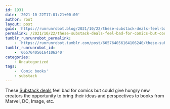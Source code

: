 ```yaml
---
id: 1931
date: '2021-10-22T17:01:21+00:00'
author: root
layout: post
guid: 'https://runrunrobot.blog/2021/10/22/these-substack-deals-feel-bad-for-comics-but-could/'
permalink: /2021/10/22/these-substack-deals-feel-bad-for-comics-but-could/
tumblr_runrunrobot_permalink:
    - 'https://runrunrobot.tumblr.com/post/665764056164106240/these-substack-deals-feel-bad-for-comics-but-could'
tumblr_runrunrobot_id:
    - '665764056164106240'
categories:
    - Uncategorized
tags:
    - 'Comic books'
    - substack
---
```


These [Substack deals](https://href.li/?https://jamestynioniv.substack.com/p/a-whole-new-era) feel bad for comics but could give hungry new creators the opportunity to bring their ideas and perspectives to books from Marvel, DC, Image, etc.